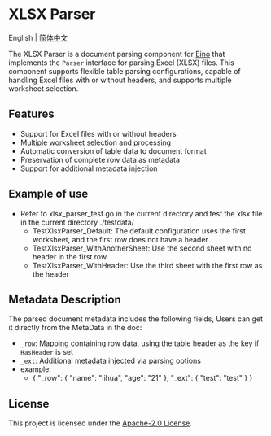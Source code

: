 # XLSX Parser

English | [简体中文](README_zh.md)

The XLSX Parser is a document parsing component for [Eino](https://github.com/cloudwego/eino) that implements the `Parser` interface for parsing Excel (XLSX) files. This component supports flexible table parsing configurations, capable of handling Excel files with or without headers, and supports multiple worksheet selection.

## Features

- Support for Excel files with or without headers
- Multiple worksheet selection and processing
- Automatic conversion of table data to document format
- Preservation of complete row data as metadata
- Support for additional metadata injection

## Example of use
- Refer to xlsx_parser_test.go in the current directory and test the xlsx file in the current directory ./testdata/
    - TestXlsxParser_Default: The default configuration uses the first worksheet, and the first row does not have a header
    - TestXlsxParser_WithAnotherSheet: Use the second sheet with no header in the first row
    - TestXlsxParser_WithHeader: Use the third sheet with the first row as the header

## Metadata Description

The parsed document metadata includes the following fields, Users can get it directly from the MetaData in the doc:

- `_row`: Mapping containing row data, using the table header as the key if `HasHeader` is set
- `_ext`: Additional metadata injected via parsing options
- example:
    - {
      "_row": {
          "name": "lihua",
          "age": "21"
      },
      "_ext": {
          "test": "test"
      }
      }

## License

This project is licensed under the [Apache-2.0 License](LICENSE.txt).